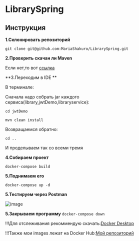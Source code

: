 # LibrarySpring
**Инструкция**
--------------------------
**1.Склонировать репозиторий**

```git clone git@github.com:MariaShakuro/LibrarySpring.git```

**2.Проверить скачан ли Maven**

Если нет,то вот [ссылка](https://dlcdn.apache.org/maven/maven-3/3.9.9/binaries/apache-maven-3.9.9-bin.zip)

**3.Переходим в IDE **

В терминале:

Сначала надо собрать jar каждого сервиса(library,jwtDemo,libraryservice):

```cd jwtDemo```

```mvn clean install```

Возвращаемся обратно:

```cd ..```

И проделываем так со всеми тремя

**4.Собираем проект**

```docker-compose build```

**5.Поднимаем его**

```docker-compose up -d```


**5.Тестируем через Postman**

![image](https://github.com/user-attachments/assets/f71a507b-47f7-4118-9f4a-5e20dfaa1f8f)


**5.Закрываем программу**
```docker-compose down```

!!!Для отслеживания рекоммендую скачать:[Docker Desktop](https://www.docker.com/products/docker-desktop/)

!!!Также мои images лежат на Docker Hub:[Мой репозиторий](https://hub.docker.com/repository/docker/shakuro895/spring/general)

